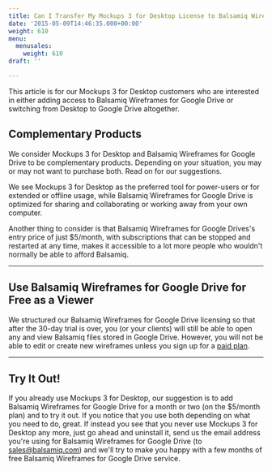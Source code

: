 ```yaml
---
title: Can I Transfer My Mockups 3 for Desktop License to Balsamiq Wireframes for Google Drive?
date: '2015-05-09T14:46:35.000+00:00'
weight: 610
menu:
  menusales:
    weight: 610
draft: ''

---
```


This article is for our Mockups 3 for Desktop customers who are interested in either adding access to Balsamiq Wireframes for Google Drive or switching from Desktop to Google Drive altogether.

## Complementary Products

We consider Mockups 3 for Desktop and Balsamiq Wireframes for Google Drive to be complementary products. Depending on your situation, you may or may not want to purchase both. Read on for our suggestions.

We see Mockups 3 for Desktop as the preferred tool for power-users or for extended or offline usage, while Balsamiq Wireframes for Google Drive is optimized for sharing and collaborating or working away from your own computer.

Another thing to consider is that Balsamiq Wireframes for Google Drives's entry price of just $5/month, with subscriptions that can be stopped and restarted at any time, makes it accessible to a lot more people who wouldn't normally be able to afford Balsamiq.

* * *

## Use Balsamiq Wireframes for Google Drive for Free as a Viewer

We structured our Balsamiq Wireframes for Google Drive licensing so that after the 30-day trial is over, you (or your clients) will still be able to open any and view Balsamiq files stored in Google Drive. However, you will not be able to edit or create new wireframes unless you sign up for a [paid plan](/sales/gdrivesubscription/#signing-up-for-a-subscription).

* * *

## Try It Out!

If you already use Mockups 3 for Desktop, our suggestion is to add Balsamiq Wireframes for Google Drive for a month or two (on the $5/month plan) and to try it out. If you notice that you use both depending on what you need to do, great. If instead you see that you never use Mockups 3 for Desktop any more, just go ahead and uninstall it, send us the email address you're using for Balsamiq Wireframes for Google Drive (to [sales@balsamiq.com](mailto:sales@balsamiq.com)) and we'll try to make you happy with a few months of free Balsamiq Wireframes for Google Drive service.
